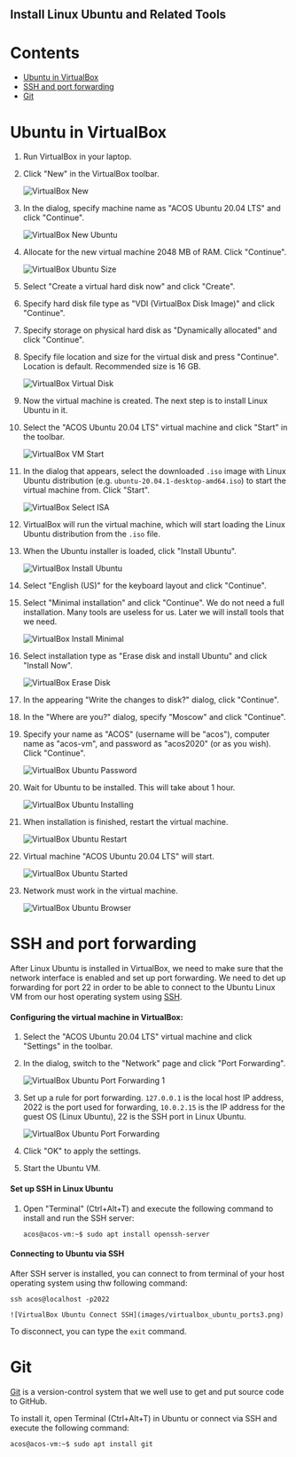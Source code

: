Install Linux Ubuntu and Related Tools
---

# Contents

* [Ubuntu in VirtualBox](#ubuntu-in-virtualbox)
* [SSH and port forwarding](#ssh-and-port-forwarding)
* [Git](#git)

# Ubuntu in VirtualBox

1. Run VirtualBox in your laptop.

1. Click "New" in the VirtualBox toolbar.

   ![VirtualBox New](images/virtualbox_ubuntu_01.png)

1. In the dialog, specify machine name as "ACOS Ubuntu 20.04 LTS" and click "Continue".

   ![VirtualBox New Ubuntu](images/virtualbox_ubuntu_02.png)

1. Allocate for the new virtual machine 2048 MB of RAM. Click "Continue".

   ![VirtualBox Ubuntu Size](images/virtualbox_ubuntu_03.png)

1. Select "Create a virtual hard disk now" and click "Create".

1. Specify hard disk file type as "VDI (VirtualBox Disk Image)" and click "Continue".

1. Specify storage on physical hard disk as "Dynamically allocated" and click "Continue".

1. Specify file location and size for the virtual disk and press "Continue". Location is default. Recommended size is 16 GB.

   ![VirtualBox Virtual Disk](images/virtualbox_ubuntu_04.png)

1. Now the virtual machine is created. The next step is to install Linux Ubuntu in it.

1. Select the "ACOS Ubuntu 20.04 LTS" virtual machine and click "Start" in the toolbar.

   ![VirtualBox VM Start](images/virtualbox_ubuntu_05.png)

1. In the dialog that appears, select the downloaded `.iso` image with Linux Ubuntu distribution
   (e.g. `ubuntu-20.04.1-desktop-amd64.iso`) to start the virtual machine from. Click "Start".

   ![VirtualBox Select ISA](images/virtualbox_ubuntu_06.png)

1. VirtualBox will run the virtual machine, which will start loading the Linux Ubuntu distribution from the `.iso` file.

1. When the Ubuntu installer is loaded, click "Install Ubuntu".

   ![VirtualBox Install Ubuntu](images/virtualbox_ubuntu_07.png)

1. Select "English (US)" for the keyboard layout and click "Continue".

1. Select "Minimal installation" and click "Continue". We do not need a full installation.
   Many tools are useless for us. Later we will install tools that we need.

   ![VirtualBox Install Minimal](images/virtualbox_ubuntu_08.png)

1. Select installation type as "Erase disk and install Ubuntu" and click "Install Now".

   ![VirtualBox Erase Disk](images/virtualbox_ubuntu_09.png)

1. In the appearing "Write the changes to disk?" dialog, click "Continue".

1. In the "Where are you?" dialog, specify "Moscow" and click "Continue".

1. Specify your name as "ACOS" (username will be "acos"), computer name as "acos-vm",
   and password as "acos2020" (or as you wish). Click "Continue".

   ![VirtualBox Ubuntu Password](images/virtualbox_ubuntu_10.png)

1. Wait for Ubuntu to be installed. This will take about 1 hour.

   ![VirtualBox Ubuntu Installing](images/virtualbox_ubuntu_11.png)

1. When installation is finished, restart the virtual machine.

   ![VirtualBox Ubuntu Restart](images/virtualbox_ubuntu_12.png)

1. Virtual machine "ACOS Ubuntu 20.04 LTS" will start.

   ![VirtualBox Ubuntu Started](images/virtualbox_ubuntu_13.png)

1. Network must work in the virtual machine.

   ![VirtualBox Ubuntu Browser](images/virtualbox_ubuntu_14.png)


# SSH and port forwarding

After Linux Ubuntu is installed in VirtualBox, we need to make sure that the network interface is enabled
and set up port forwarding. We need to det up forwarding for port 22 in order to be able to connect
to the Ubuntu Linux VM from our host operating system using [SSH](https://en.wikipedia.org/wiki/SSH_%28Secure_Shell%29).

#### Configuring the virtual machine in VirtualBox:

1. Select the "ACOS Ubuntu 20.04 LTS" virtual machine and click "Settings" in the toolbar.
1. In the dialog, switch to the "Network" page and click "Port Forwarding".

   ![VirtualBox Ubuntu Port Forwarding 1](images/virtualbox_ubuntu_ports1.png)

1. Set up a rule for port forwarding. `127.0.0.1` is the local host IP address, 2022 is the port used for forwarding,
   `10.0.2.15` is the IP address for the guest OS (Linux Ubuntu), 22 is the SSH port in Linux Ubuntu.  

   ![VirtualBox Ubuntu Port Forwarding](images/virtualbox_ubuntu_ports2.png)

1. Click "OK" to apply the settings.

1. Start the Ubuntu VM.

#### Set up SSH in Linux Ubuntu

1. Open "Terminal" (Ctrl+Alt+T) and execute the following command to install and run the SSH server:

       acos@acos-vm:~$ sudo apt install openssh-server


#### Connecting to Ubuntu via SSH

After SSH server is installed, you can connect to from terminal of your host operating system using thw following
command:

    ssh acos@localhost -p2022

    ![VirtualBox Ubuntu Connect SSH](images/virtualbox_ubuntu_ports3.png)

To disconnect, you can type the `exit` command.

# Git

[Git](https://en.wikipedia.org/wiki/Git) is a version-control system that we well
use to get and put source code to GitHub.

To install it, open Terminal (Ctrl+Alt+T) in Ubuntu or connect via SSH and execute the following command:

    acos@acos-vm:~$ sudo apt install git
